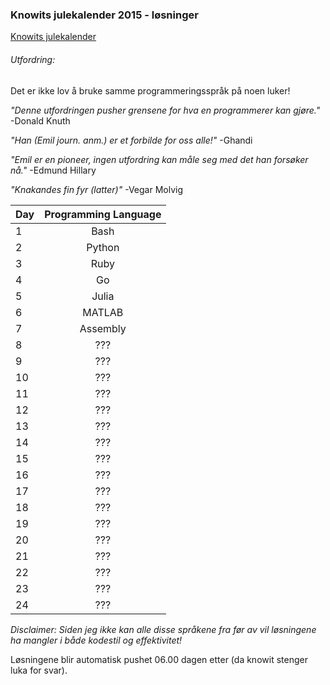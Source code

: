 ### Knowits julekalender 2015 - løsninger
[Knowits julekalender](https://julekalender.knowit.no)


###### Utfordring:
Det er ikke lov å bruke samme programmeringsspråk på noen luker!

_"Denne utfordringen pusher grensene for hva en programmerer kan gjøre."_
-Donald Knuth

_"Han (Emil journ. anm.) er et forbilde for oss alle!"_ 
-Ghandi

_"Emil er en pioneer, ingen utfordring kan måle seg med det han forsøker nå."_
-Edmund Hillary

_"Knakandes fin fyr (latter)"_
-Vegar Molvig


| Day        | Programming Language |
| ---------- |:--------------------:|
| 1          | Bash                 | 
| 2          | Python               |
| 3          | Ruby                 |
| 4          | Go                   |
| 5          | Julia                |
| 6          | MATLAB               |
| 7          | Assembly             |
| 8          | ???                  |
| 9          | ???                  |
| 10         | ???                  |
| 11         | ???                  |
| 12         | ???                  |
| 13         | ???                  |
| 14         | ???                  |
| 15         | ???                  |
| 16         | ???                  |
| 17         | ???                  |
| 18         | ???                  |
| 19         | ???                  |
| 20         | ???                  |
| 21         | ???                  |
| 22         | ???                  |
| 23         | ???                  |
| 24         | ???                  |

_Disclaimer: Siden jeg ikke kan alle disse språkene fra før av vil løsningene ha
mangler i både kodestil og effektivitet!_

Løsningene blir automatisk pushet 06.00 dagen etter (da knowit stenger luka for
svar).

